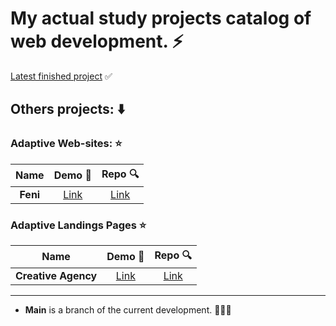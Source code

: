 # My actual study projects catalog of web development. ⚡   

[Latest finished project](https://github.com/jkenix/jkenix-projects/tree/creative-agency) ✅

## **Others projects**: ⬇️

### Adaptive Web-sites: ⭐  

|Name|Demo 🔗|Repo 🔍|
|:------------------:|:------:|:------:|
|**Feni**|[Link](https://feni.pages.dev/)|[Link](https://github.com/jkenix/jkenix-project/tree/feni-website)|

### Adaptive Landings Pages ⭐  

|Name|Demo 🔗|Repo 🔍|
|:------------------:|:------:|:------:|
|**Creative Agency**|[Link](https://creative-agency-hev.pages.dev/)|[Link](https://github.com/jkenix/jkenix-projects/tree/creative-agency)|   

---

- **Main** is a branch of the current development. 👨🏻‍💻 
